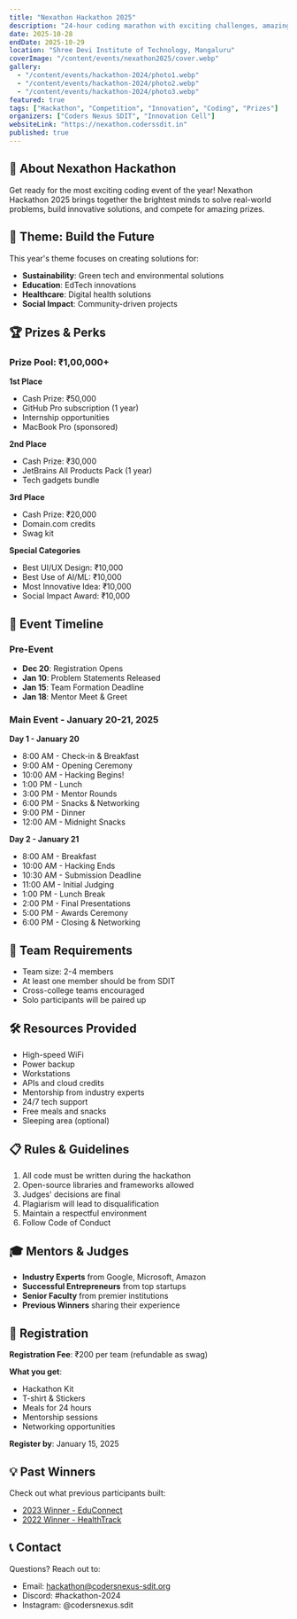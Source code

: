 ```yaml
---
title: "Nexathon Hackathon 2025"
description: "24-hour coding marathon with exciting challenges, amazing prizes, and opportunities to showcase your innovation."
date: 2025-10-28
endDate: 2025-10-29
location: "Shree Devi Institute of Technology, Mangaluru"
coverImage: "/content/events/nexathon2025/cover.webp"
gallery:
  - "/content/events/hackathon-2024/photo1.webp"
  - "/content/events/hackathon-2024/photo2.webp"
  - "/content/events/hackathon-2024/photo3.webp"
featured: true
tags: ["Hackathon", "Competition", "Innovation", "Coding", "Prizes"]
organizers: ["Coders Nexus SDIT", "Innovation Cell"]
websiteLink: "https://nexathon.coderssdit.in"
published: true
---
```


## 🚀 About Nexathon Hackathon

Get ready for the most exciting coding event of the year! Nexathon Hackathon 2025 brings together the brightest minds to solve real-world problems, build innovative solutions, and compete for amazing prizes.

## 🎯 Theme: Build the Future

This year's theme focuses on creating solutions for:
- **Sustainability**: Green tech and environmental solutions
- **Education**: EdTech innovations
- **Healthcare**: Digital health solutions
- **Social Impact**: Community-driven projects

## 🏆 Prizes & Perks

### Prize Pool: ₹1,00,000+

**1st Place**
- Cash Prize: ₹50,000
- GitHub Pro subscription (1 year)
- Internship opportunities
- MacBook Pro (sponsored)

**2nd Place**
- Cash Prize: ₹30,000
- JetBrains All Products Pack (1 year)
- Tech gadgets bundle

**3rd Place**
- Cash Prize: ₹20,000
- Domain.com credits
- Swag kit

**Special Categories**
- Best UI/UX Design: ₹10,000
- Best Use of AI/ML: ₹10,000
- Most Innovative Idea: ₹10,000
- Social Impact Award: ₹10,000

## 📅 Event Timeline

### Pre-Event
- **Dec 20**: Registration Opens
- **Jan 10**: Problem Statements Released
- **Jan 15**: Team Formation Deadline
- **Jan 18**: Mentor Meet & Greet

### Main Event - January 20-21, 2025

**Day 1 - January 20**
- 8:00 AM - Check-in & Breakfast
- 9:00 AM - Opening Ceremony
- 10:00 AM - Hacking Begins!
- 1:00 PM - Lunch
- 3:00 PM - Mentor Rounds
- 6:00 PM - Snacks & Networking
- 9:00 PM - Dinner
- 12:00 AM - Midnight Snacks

**Day 2 - January 21**
- 8:00 AM - Breakfast
- 10:00 AM - Hacking Ends
- 10:30 AM - Submission Deadline
- 11:00 AM - Initial Judging
- 1:00 PM - Lunch Break
- 2:00 PM - Final Presentations
- 5:00 PM - Awards Ceremony
- 6:00 PM - Closing & Networking

## 👥 Team Requirements

- Team size: 2-4 members
- At least one member should be from SDIT
- Cross-college teams encouraged
- Solo participants will be paired up

## 🛠️ Resources Provided

- High-speed WiFi
- Power backup
- Workstations
- APIs and cloud credits
- Mentorship from industry experts
- 24/7 tech support
- Free meals and snacks
- Sleeping area (optional)

## 📋 Rules & Guidelines

1. All code must be written during the hackathon
2. Open-source libraries and frameworks allowed
3. Judges' decisions are final
4. Plagiarism will lead to disqualification
5. Maintain a respectful environment
6. Follow Code of Conduct

## 🎓 Mentors & Judges

- **Industry Experts** from Google, Microsoft, Amazon
- **Successful Entrepreneurs** from top startups
- **Senior Faculty** from premier institutions
- **Previous Winners** sharing their experience

## 📝 Registration

**Registration Fee**: ₹200 per team (refundable as swag)

**What you get**:
- Hackathon Kit
- T-shirt & Stickers
- Meals for 24 hours
- Mentorship sessions
- Networking opportunities

**Register by**: January 15, 2025

## 💡 Past Winners

Check out what previous participants built:
- [2023 Winner - EduConnect](https://github.com/coders-nexus-sdit/educonnect)
- [2022 Winner - HealthTrack](https://github.com/coders-nexus-sdit/healthtrack)

## 📞 Contact

Questions? Reach out to:
- Email: hackathon@codersnexus-sdit.org
- Discord: #hackathon-2024
- Instagram: @codersnexus.sdit